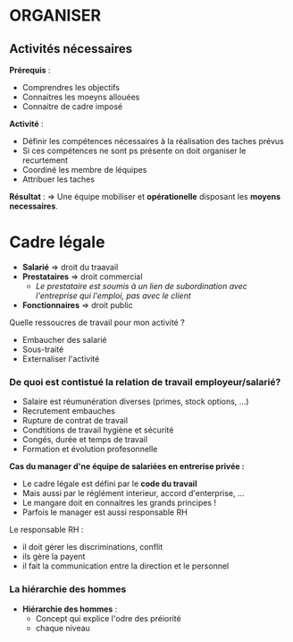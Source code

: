 # ORGANISER

## Activités nécessaires

**Prérequis** :
- Comprendres les objectifs
- Connaitres les moeyns allouées
- Connaitre de cadre imposé

**Activité** :
- Définir les compétences nécessaires à la réalisation des taches prévus
- Si ces compétences ne sont ps présente on doit organiser le recurtement
- Coordiné les membre de léquipes
- Attribuer les taches

**Résultat** :
=> Une équipe mobiliser et **opérationelle** disposant les **moyens necessaires**.



# Cadre légale

- **Salarié** => droit du traavail
- **Prestataires** => droit commercial
	- *Le prestataire est soumis à un lien de subordination avec l'entreprise qui l'emploi, pas avec le client*
- **Fonctionnaires** => droit public

Quelle ressoucres de travail pour mon activité ?
- Embaucher des salarié
- Sous-traité
- Externaliser l'activité


### De quoi est contistué la relation de travail employeur/salarié?

- Salaire est réumunération diverses (primes, stock options, ...)
- Recrutement embauches
- Rupture de contrat de travail
- Condtitions de travail hygiène et sécurité
- Congés, durée et temps de travail
- Formation et évolution profesonnelle


**Cas du manager d'ne équipe de salariées en entrerise privée :**
- Le cadre légale est défini par le **code du travail**
- Mais aussi par le réglément interieur, accord d'enterprise, ...
- Le mangare doit en connaitres les grands principes !
- Parfois le manager est aussi responsable RH

Le responsable RH :
- il doit gérer les discriminations, conflit
- ils gère la payent
- il fait la communication entre la direction et le personnel

### La hiérarchie des hommes

- **Hiérarchie des hommes** :
	- Concept qui explice l'odre des préiorité
	- chaque niveau
